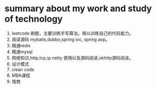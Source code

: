 # summary about my work and study of technology

1. leetcode 刷题，主要训练手写算法。用以训练自己的代码能力。
2. 阅读源码 mybatis,dubbo,spring ioc, spring aop。
3. 精通redis
4. 精通mysql
5. 网络知识,http,tcp,ip.netty 使用以及源码阅读,okhttp源码阅读。
6. 设计模式
7. clean code
8. MBA课程
9. 情商
